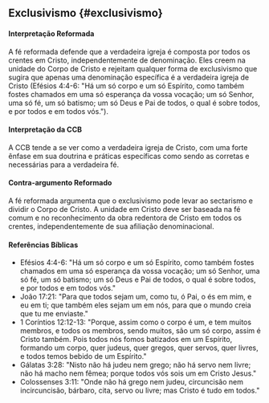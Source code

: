 ## Exclusivismo {#exclusivismo}

#### Interpretação Reformada
A fé reformada defende que a verdadeira igreja é composta por todos os crentes em Cristo, independentemente de denominação. Eles creem na unidade do Corpo de Cristo e rejeitam qualquer forma de exclusivismo que sugira que apenas uma denominação específica é a verdadeira igreja de Cristo (Efésios 4:4-6: "Há um só corpo e um só Espírito, como também fostes chamados em uma só esperança da vossa vocação; um só Senhor, uma só fé, um só batismo; um só Deus e Pai de todos, o qual é sobre todos, e por todos e em todos vós.").

#### Interpretação da CCB
A CCB tende a se ver como a verdadeira igreja de Cristo, com uma forte ênfase em sua doutrina e práticas específicas como sendo as corretas e necessárias para a verdadeira fé.

#### Contra-argumento Reformado
A fé reformada argumenta que o exclusivismo pode levar ao sectarismo e dividir o Corpo de Cristo. A unidade em Cristo deve ser baseada na fé comum e no reconhecimento da obra redentora de Cristo em todos os crentes, independentemente de sua afiliação denominacional.

#### Referências Bíblicas
- Efésios 4:4-6: "Há um só corpo e um só Espírito, como também fostes chamados em uma só esperança da vossa vocação; um só Senhor, uma só fé, um só batismo; um só Deus e Pai de todos, o qual é sobre todos, e por todos e em todos vós."
- João 17:21: "Para que todos sejam um, como tu, ó Pai, o és em mim, e eu em ti; que também eles sejam um em nós, para que o mundo creia que tu me enviaste."
- 1 Coríntios 12:12-13: "Porque, assim como o corpo é um, e tem muitos membros, e todos os membros, sendo muitos, são um só corpo, assim é Cristo também. Pois todos nós fomos batizados em um Espírito, formando um corpo, quer judeus, quer gregos, quer servos, quer livres, e todos temos bebido de um Espírito."
- Gálatas 3:28: "Nisto não há judeu nem grego; não há servo nem livre; não há macho nem fêmea; porque todos vós sois um em Cristo Jesus."
- Colossenses 3:11: "Onde não há grego nem judeu, circuncisão nem incircuncisão, bárbaro, cita, servo ou livre; mas Cristo é tudo em todos."
